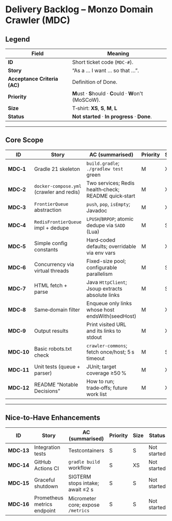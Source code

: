 # Delivery Backlog – **Monzo Domain Crawler (MDC)**

## Legend

| Field                        | Meaning                                                 |
| ---------------------------- | ------------------------------------------------------- |
| **ID**                       | Short ticket code (`MDC-#`).                            |
| **Story**                    | “As a … I want … so that …”.                            |
| **Acceptance Criteria (AC)** | Definition of Done.                                     |
| **Priority**                 | **M**ust · **S**hould · **C**ould · **W**on't (MoSCoW). |
| **Size**                     | T‑shirt: **XS**, **S**, **M**, **L**                           |
| **Status**                   | **Not started** · **In progress** · **Done**.           |

---

## Core Scope 

| ID         | Story                                    | AC (summarised)                                      | Priority | Size | Status      |
| ---------- | ---------------------------------------- | ---------------------------------------------------- | -------- | ---- | ----------- |
| **MDC‑1**  | Gradle 21 skeleton                       | `build.gradle`; `./gradlew test` green               | M        | XS   | In progress |
| **MDC‑2**  | `docker‑compose.yml` (crawler and redis) | Two services; Redis health‑check; README quick‑start | M        | XS   | Not started |
| **MDC‑3**  | `FrontierQueue` abstraction              | `push`, `pop`, `isEmpty`; Javadoc                    | M        | XS   | Not started |
| **MDC‑4**  | `RedisFrontierQueue` impl + dedupe       | `LPUSH`/`BRPOP`; atomic dedupe via `SADD` (Lua)      | M        | S    | Not started |
| **MDC‑5**  | Simple config constants                  | Hard‑coded defaults; overridable via env vars        | M        | XS   | Not started |
| **MDC‑6**  | Concurrency via virtual threads          | Fixed-size pool; configurable parallelism            | M        | S    | Not started |
| **MDC‑7**  | HTML fetch + parse                       | Java `HttpClient`; Jsoup extracts absolute links     | M        | S    | Not started |
| **MDC‑8**  | Same‑domain filter                       | Enqueue only links whose host endsWith(seedHost)     | M        | XS   | Not started |
| **MDC‑9**  | Output results                           | Print visited URL and its links to stdout            | M        | XS   | Not started |
| **MDC‑10** | Basic robots.txt check                   | `crawler-commons`; fetch once/host; 5 s timeout      | M        | S    | Not started |
| **MDC‑11** | Unit tests (queue + parser)              | JUnit; target coverage ≥50 %                         | M        | XS   | Not started |
| **MDC‑12** | README “Notable Decisions”               | How to run; trade‑offs; future work list             | M        | XS   | Not started |


---

## Nice‑to‑Have Enhancements

| ID         | Story                         | AC (summarised)                    | Priority | Size | Status      |
| ---------- | ----------------------------- | ---------------------------------- | -------- | ---- | ----------- |
| **MDC‑13** | Integration tests              |  Testcontainers           | S        | S   | Not started |
| **MDC‑14** | GitHub Actions CI             | `gradle build` workflow            | S        | XS   | Not started |
| **MDC‑15** | Graceful shutdown             | SIGTERM stops intake; await ≤2 s   | S        | S    | Not started |
| **MDC‑16** | Prometheus metrics endpoint   | Micrometer core; expose `/metrics` | S        | S    | Not started |

